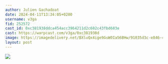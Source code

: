 ```yaml
---
author: Julien Gachadoat
date: 2024-04-11T13:34:05+0200
username: v3ga
fid: 252572
cast_id: 0xc381938ddca454acc3964211d2c602c43fbd603e
cast: https://warpcast.com/v3ga/0xc381938d
image: https://imagedelivery.net/BXluQx4ige9GuW0Ia56BHw/91035d3c-e846-4242-04fb-3908dd667000/original
layout: post
---
```

  

![](https://imagedelivery.net/BXluQx4ige9GuW0Ia56BHw/91035d3c-e846-4242-04fb-3908dd667000/original)